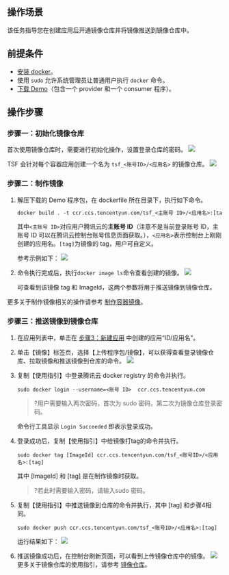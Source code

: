 ## 操作场景

该任务指导您在创建应用后开通镜像仓库并将镜像推送到镜像仓库中。

## 前提条件

- [安装 docker](https://www.docker.com/products/docker-desktop)。
- 使用 `sudo` 允许系统管理员让普通用户执行 `docker` 命令。
- [下载 Demo](https://tsf-doc-attachment-1300555551.cos.ap-guangzhou.myqcloud.com/%E5%85%AC%E6%9C%89%E4%BA%91/%E5%BF%AB%E9%80%9F%E5%85%A5%E9%97%A8/demo-tsf-rongqi.zip)（包含一个 provider 和一个 consumer 程序）。

## 操作步骤

### 步骤一：初始化镜像仓库

首次使用镜像仓库时，需要进行初始化操作，设置登录仓库的密码。
![](https://main.qcloudimg.com/raw/464e16a2db8c976784a226aa031b1c56.png)

TSF 会针对每个容器应用创建一个名为 `tsf_<账号ID>/<应用名>` 的镜像仓库。
![](https://main.qcloudimg.com/raw/1ab7b30771aff18eda21dc14ea0f2ded.png)

### 步骤二：制作镜像

1. 解压下载的 Demo 程序包，在 dockerfile 所在目录下，执行如下命令。
   ```dockerfile
   docker build . -t ccr.ccs.tencentyun.com/tsf_<主账号 ID>/<应用名>:[tag]
   ```
   其中`<主账号 ID>`对应用户腾讯云的**主账号 ID**（注意不是当前登录账号 ID，主账号 ID 可以在腾讯云控制台账号信息页面获取。），`<应用名>`表示控制台上刚刚创建的应用名。`[tag]`为镜像的 tag，用户可自定义。

   参考示例如下：
   ![](https://main.qcloudimg.com/raw/7af7ba092b51ff4b9a800543d3c74107.png)

2. 命令执行完成后，执行`docker image ls`命令查看创建的镜像。
   ![](https://main.qcloudimg.com/raw/6dd845f855d3540644f970773ab00ac1.png)

   可查看到该镜像 tag 和 ImageId，这两个参数将用于推送镜像到镜像仓库。

更多关于制作镜像相关的操作请参考 [制作容器镜像](https://cloud.tencent.com/document/product/649/17007)。

### 步骤三：推送镜像到镜像仓库

1. 在应用列表中，单击在 [步骤3：新建应用](https://cloud.tencent.com/document/product/649/55503) 中创建的应用“ID/应用名”。
2. 单击【镜像】标签页，选择【上传程序包/镜像】，可以获得查看登录镜像仓库、拉取镜像和推送镜像到仓库的命令。
![](https://main.qcloudimg.com/raw/4930f63fa36327efd49c03c8c2066df3.png)
3. 复制【使用指引】中登录腾讯云 docker registry 的命令并执行。
   ```
   sudo docker login --username=<账号 ID>  ccr.ccs.tencentyun.com
   ```

   >?用户需要输入两次密码，首次为 sudo 密码，第二次为镜像仓库登录密码。

   命令行工具显示 `Login Succeeded` 即表示登录成功。

4. 登录成功后，复制【使用指引】中给镜像打tag的命令并执行。
   ```
   sudo docker tag [ImageId] ccr.ccs.tencentyun.com/tsf_<账号ID>/<应用名>:[tag]
   ```

   其中 [ImageId] 和 [tag] 是在制作镜像时获取。

   >?若此时需要输入密码，请输入sudo 密码。

5. 复制【使用指引】中推送镜像到仓库的命令并执行，其中 [tag] 和步骤4相同。
   ```
   sudo docker push ccr.ccs.tencentyun.com/tsf_<账号ID>/<应用名>:[tag] 
   ```

   运行结果如下：
   ![](https://main.qcloudimg.com/raw/88a80a3fcb7b6e37480cd85815b46a23.png)

6. 推送镜像成功后，在控制台刷新页面，可以看到上传镜像仓库中的镜像。
   ![](https://main.qcloudimg.com/raw/02d518193cd2ccd3d341e385a0c48425.png)更多关于镜像仓库的使用指引，请参考 [镜像仓库](https://cloud.tencent.com/document/product/649/16695)。
